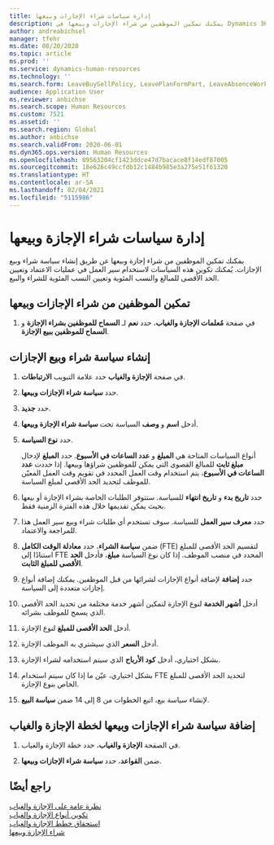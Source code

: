 ```yaml
---
title: إدارة سياسات شراء الإجازات وبيعها
description: يمكنك تمكين الموظفين من شراء الإجازات وبيعها في Dynamics 365 Human Resources.
author: andreabichsel
manager: tfehr
ms.date: 08/20/2020
ms.topic: article
ms.prod: ''
ms.service: dynamics-human-resources
ms.technology: ''
ms.search.form: LeaveBuySellPolicy, LeavePlanFormPart, LeaveAbsenceWorkspace
audience: Application User
ms.reviewer: anbichse
ms.search.scope: Human Resources
ms.custom: 7521
ms.assetid: ''
ms.search.region: Global
ms.author: anbichse
ms.search.validFrom: 2020-06-01
ms.dyn365.ops.version: Human Resources
ms.openlocfilehash: 89563204cf1423ddce47d7bacace8f14edf87005
ms.sourcegitcommit: 18e626c49ccfdb12c1484b985e3a275e51f61320
ms.translationtype: HT
ms.contentlocale: ar-SA
ms.lasthandoff: 02/04/2021
ms.locfileid: "5115986"
---
```

# <a name="manage-buy-and-sell-leave-policies"></a>إدارة سياسات شراء الإجازة وبيعها

يمكنك تمكين الموظفين من شراء إجازة وبيعها عن طريق إنشاء سياسة شراء وبيع الإجازات. يُمكنك تكوين هذه السياسات لاستخدام سير العمل في عمليات الاعتماد وتعيين الحد الأقصى للمبالغ والنسب المئوية وتعيين النسب المئوية للشراء والبيع. 

## <a name="enable-employees-to-buy-and-sell-leave"></a>تمكين الموظفين من شراء الإجازات وبيعها

1. في صفحة **مُعلمات الإجازة والغياب**، حدد **نعم** لـ **السماح للموظفين بشراء الإجازة** و **السماح للموظفين ببيع الإجازة**.

## <a name="create-a-buy-and-sell-leave-policy"></a>إنشاء سياسة شراء وبيع الإجازات

1. في صفحة **‏‫الإجازة والغياب‬** حدد علامة التبويب **الارتباطات**. 

2. حدد **سياسة شراء الإجازات وبيعها‬**.

3. حدد **جديد**.

4. أدخل **اسم** و **وصف** السياسة تحت **سياسة شراء الإجازة وبيعها‬**. 

5. حدد **نوع السياسة**. 

   أنواع السياسات المتاحة هي **المبلغ** و **عدد الساعات في الأسبوع**. حدد **المبلغ** لإدخال **مبلغ ثابت** للمبالغ القصوى التي يمكن للموظفين شراؤها وبيعها. إذا حددت **عدد الساعات في الأسبوع**‬، يتم استخدام وقت العمل المحدد في تقويم وقت العمل المعيّن للموظف لتحديد الحد الأقصى لمبلغ السياسة. 

6. حدد **تاريخ بدء** و **تاريخ انتهاء** للسياسة. ستتوفر الطلبات الخاصة بشراء الإجازة أو بيعها بحيث يمكن تقديمها خلال هذه الفترة الزمنية فقط. 

7. حدد **معرف سير العمل** للسياسة. سوف تستخدم أي طلبات شراء وبيع سير العمل هذا للمراجعة والاعتماد. 

8. ضمن **سياسة الشراء**، حدد **معادلة الوقت الكامل‬** (FTE) لتقسيم الحد الأقصى للمبلغ استنادًا إلى FTE المحدد في منصب الموظف. إذا كان نوع السياسة **مبلغ**، فأدخل **الحد الأقصى للمبلغ الثابت**. 

9. حدد **إضافة** لإضافة أنواع الإجازات لشرائها من قبل الموظفين. يمكنك إضافة أنواع إجازات متعددة إلى السياسة. 

10. أدخل **أشهر الخدمة** لنوع الإجازة لتمكين أشهر خدمة مختلفة من تحديد الحد الأقصى الذي يسمح للموظف بشرائه. 

11. أدخل **الحد الأقصى للمبلغ** لنوع الإجازة. 

12. أدخل **السعر** الذي سيشتري به الموظف الإجازة. 

13. بشكل اختياري، أدخل **كود الأرباح‬** الذي‬ سيتم استخدامه لشراء الإجازة. 

14. بشكل اختياري، عيّن ما إذا كان سيتم استخدام FTE لتحديد الحد الأقصى للمبلغ الخاص بنوع الإجازة. 

15. لإنشاء سياسة بيع، اتبع الخطوات من 8 إلى 14 ضمن **سياسة البيع**. 

## <a name="add-the-buy-and-sell-leave-policy-to-a-leave-and-absence-plan"></a>إضافة سياسة شراء الإجازات وبيعها لخطة الإجازة والغياب

1. في الصفحة **الإجازة والغياب**، حدد خطة الإجازة والغياب.

2. ضمن **القواعد**، حدد **سياسة شراء الإجازات وبيعها**.

## <a name="see-also"></a>راجع أيضًا

[نظرة عامة على الإجازة والغياب](hr-leave-and-absence-overview.md)</br>
[تكوين أنواع الإجازة والغياب](hr-leave-and-absence-types.md)</br>
[استحقاق خطط الإجازة والغياب](hr-leave-and-absence-accrue.md)</br>
[شراء الإجازة وبيعها](hr-employee-self-service-buy-sell-leave.md)

